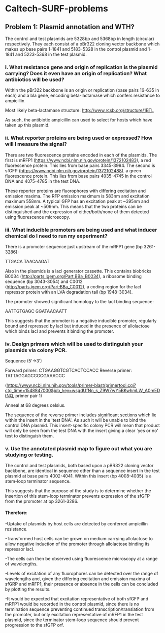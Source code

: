 # Caltech-SURF-problems

## Problem 1: Plasmid annotation and WTH?

The control and test plasmids are 5328bp and 5368bp in length (circular) respectively. They each consist of a pBr322 cloning vector backbone which makes up base pairs 1-1841 and 5183-5328 in the control plasmid and 1-1841 and 5223-5368 in the test plasmid.

### i. What resistance gene and origin of replication is the plasmid carrying? Does it even have an origin of replication? What antibiotics will be used?

Within the pBr322 backbone is an origin or replication (base pairs 16-635 in each) and a bla gene, encoding beta-lactamase which confers resistance to ampicillin. 

Most likely beta-lactamase structure: http://www.rcsb.org/structure/1BTL

As such, the antibiotic ampicillin can used to select for hosts which have taken up this plasmid.

### ii. What reporter proteins are being used or expressed? How will I measure the signal?

There are two fluorescence proteins encoded in each of the plasmids. The first is mRFP1 (https://www.ncbi.nlm.nih.gov/protein/1372102483), a red fluorescence protein. This lies from base pairs 3345-3994. The second is sfGFP (https://www.ncbi.nlm.nih.gov/protein/1372102488), a green fluorescence protein. This lies from base pairs 4035-4745 in the control DNA and 4075-4785 in the test DNA.

These reporter proteins are fluorophores with differing excitation and emission maxima. The RFP emission maximum is 583nm and excitation maximum 558nm. A typical GFP has an excitation peak at ~395nm and emission peak at ~509nm. This means that the two proteins can be distinguished and the expression of either/both/none of them detected using fluorescence microscopy.

### iii. What inducible promoters are being used and what inducer chemical do I need to run my experiment?

There is a promoter sequence just upstream of the mRFP1 gene (bp 3261-3286):

TTGACA    TAACAAGAT

Also in the plasmids is a lacI generator cassette. This contains biobricks B0034 (http://parts.igem.org/Part:BBa_B0034), a ribosome binding sequence (bp 3043-3054) and C0012 (http://parts.igem.org/Part:BBa_C0012), a coding region for the lacI repressor protein with an LVA degradation tail (bp 1948-3034).

The promoter showed significant homology to the lacI binding sequence:

AATTGTGAGC  GGATAACAATT

This suggests that the promoter is a negative inducible promoter, regularly bound and repressed by lacI but induced in the presence of allolactose which binds lacI and prevents it binding the promoter.

### iv. Design primers which will be used to distinguish your plasmids via colony PCR.

Sequence (5'->3')

Forward primer: CTGAAGGTCGTCACTCCACC
Reverse primer: TATTAGGAGCGGCGAAACCC

(https://www.ncbi.nlm.nih.gov/tools/primer-blast/primertool.cgi?ctg_time=1548847000&job_key=wsgdUfNn_s_Z9W7wY5BKwhmLW_A0mEDtNQ, primer pair 1)

Anneal at 68 degrees celsius. 

The sequence of the reverse primer includes significant sections which lie within the insert in the 'test DNA'. As such it will be unable to bind the control DNA plasmid. This insert-specific colony PCR will mean that product will only be seen from the test DNA with the insert giving a clear 'yes or no' test to distinguish them.

### v. Use the annotated plasmid map to figure out what you are studying or testing.

The control and test plasmids, both based upon a pBR322 cloning vector backbone, are identical in sequence other than a sequence insert in the test plasmid at base pairs 4002-4041. Within this insert (bp 4008-4035) is a stem-loop terminator sequence. 

This suggests that the purpose of the study is to determine whether the insertion of this stem-loop terminator prevents expression of the sfGFP from the promoter at bp 3261-3286. 

#### Therefore:

-Uptake of plasmids by host cells are detected by conferred ampicillin resistance.

-Transformed host cells can be grown on medium carrying allolactose to allow negative induction of the promoter through allolactose binding its repressor lacI.

-The cells can then be observed using fluorescence microscopy at a range of wavelengths.

-Levels of excitation of any fluorophores can be detected over the range of wavelengths and, given the differing excitation and emission maxima of sfGRP and mRFP1, their presence or absence in the cells can be concluded by plotting the results.

-It would be expected that excitation representative of both sfGFP and mRFP1 would be recorded in the control plasmid, since there is no termination sequence preventing continued transcription/translation from the promoter, but only excitation representative of mRFP1 in the test plasmid, since the terminator stem-loop sequence should prevent progression to the sfGFP orf. 
